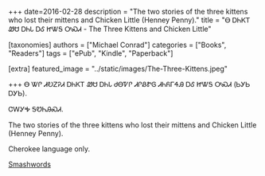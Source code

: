 +++
date=2016-02-28
description = "The two stories of the three kittens who lost their mittens and Chicken Little (Henney Penny)."
title = "Ꮎ ᎠᏂᏦᎢ ᏪᏌ ᎠᏂᏓ ᎠᎴ ᏥᏔᎦ ᎤᏍᏗ - The Three Kittens and Chicken Little"

[taxonomies]
authors = ["Michael Conrad"]
categories = ["Books", "Readers"]
tags = ["ePub", "Kindle", "Paperback"]

[extra]
featured_image = "../static/images/The-Three-Kittens.jpeg"

+++
Ꮎ ᏔᎵ ᏗᎧᏃᎮᏗ ᎠᏂᏦᎢ ᏪᏌ ᎠᏂᏓ ᏧᎾᏤᎵ
ᏗᎵᏰᏑᎶ ᏗᏂᏲᎱᏎᎯ ᎠᎴ ᏥᏔᎦ ᎤᏍᏗ
(ᏏᎩᏏ ᎠᎩᏏ).
<!-- more -->
ᏣᎳᎩᎭ ᎦᏬᏂᎯᏍᏗ.

The two stories of the three kittens who
lost their mittens and Chicken Little
(Henney Penny).

Cherokee language only. 

[Smashwords](https://www.smashwords.com/books/view/619023)
